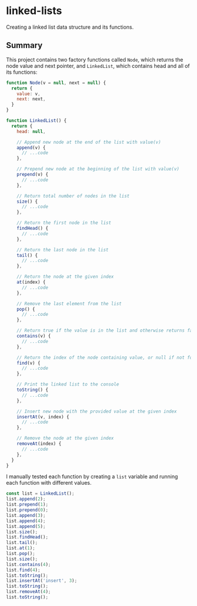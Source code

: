 # linked-lists

Creating a linked list data structure and its functions.


## Summary
This project contains two factory functions called `Node`, which returns the node value and next pointer, and `LinkedList`, which contains head and all of its functions:
```javascript
function Node(v = null, next = null) {
  return {
    value: v,
    next: next,
  }
}

function LinkedList() {
  return {
    head: null,

    // Append new node at the end of the list with value(v)
    append(v) {
      // ...code
    },

    // Prepend new node at the beginning of the list with value(v)
    prepend(v) {
      // ...code
    },

    // Return total number of nodes in the list
    size() {
      // ...code
    },

    // Return the first node in the list
    findHead() {
      // ...code
    },

    // Return the last node in the list
    tail() {
      // ...code
    },

    // Return the node at the given index
    at(index) {
      // ...code
    },

    // Remove the last element from the list
    pop() {
      // ...code
    },

    // Return true if the value is in the list and otherwise returns false
    contains(v) {
      // ...code
    },

    // Return the index of the node containing value, or null if not found
    find(v) {
      // ...code
    },

    // Print the linked list to the console
    toString() {
      // ...code
    },

    // Insert new node with the provided value at the given index
    insertAt(v, index) {
      // ...code
    },

    // Remove the node at the given index
    removeAt(index) {
      // ...code
    },
  }
}
```

I manually tested each function by creating a `list` variable and running each function with different values. 
```javascript
const list = LinkedList();
list.append(2);
list.prepend(1);
list.prepend(0);
list.append(3);
list.append(4);
list.append(5);
list.size();
list.findHead();
list.tail();
list.at(1);
list.pop();
list.size();
list.contains(4);
list.find(4);
list.toString();
list.insertAt('insert', 3);
list.toString();
list.removeAt(4);
list.toString();
```

